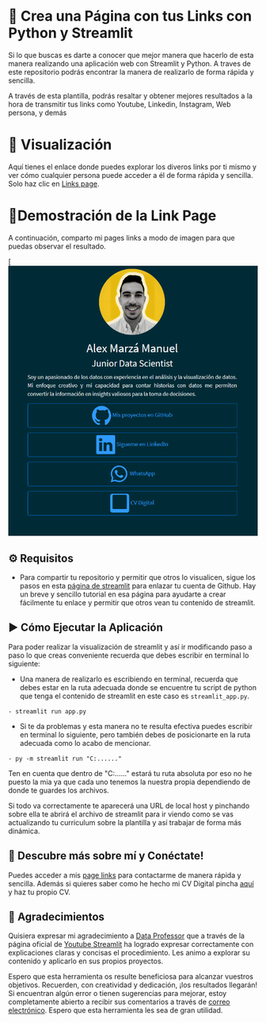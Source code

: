 # 🚀 Crea una Página con tus Links con Python y Streamlit


Si lo que buscas es darte a conocer que mejor manera que hacerlo de esta manera realizando una aplicación web con Streamlit y Python. A traves de este repositorio podrás encontrar la manera de realizarlo de forma rápida y sencilla.

A través de esta plantilla, podrás resaltar y obtener mejores resultados a la hora de transmitir tus links como Youtube, Linkedin, Instagram, Web persona, y demás


# 👀 Visualización

Aquí tienes el enlace donde puedes explorar los diveros links por ti mismo y ver cómo cualquier persona puede acceder a él de forma rápida y sencilla. Solo haz clic en [Links page]().

# 🌟Demostración de la Link Page

A continuación, comparto mi pages links a modo de imagen para que puedas observar el resultado.

[![Pages Links](/assets/page_links.png)


## ⚙️ Requisitos

- Para compartir tu repositorio y permitir que otros lo visualicen, sigue los pasos en esta [página de streamlit](https://streamlit.io/cloud) para enlazar tu cuenta de Github. Hay un breve y sencillo tutorial en esa página para ayudarte a crear fácilmente tu enlace y permitir que otros vean tu contenido de streamlit.

## ▶️ Cómo Ejecutar la Aplicación

Para poder realizar la visualización de streamlit y así ir modificando paso a paso lo que creas conveniente recuerda que debes escribir en terminal lo siguiente:

- Una manera de realizarlo es escribiendo en terminal, recuerda que debes estar en la ruta adecuada donde se encuentre tu script de python que tenga el contenido de streamlit en este caso es `streamlit_app.py`.

```
- streamlit run app.py

```

- Si te da problemas y esta manera no te resulta efectiva puedes escribir en terminal lo siguiente, pero también debes de posicionarte en la ruta adecuada como lo acabo de mencionar.

```
- py -m streamlit run "C:......"
```

Ten en cuenta que dentro de "C:......" estará tu ruta absoluta por eso no he puesto la mia ya que cada uno tenemos la nuestra propia dependiendo de donde te guardes los archivos.

Si todo va correctamente te aparecerá una URL de local host y pinchando sobre ella te abrirá el archivo de streamlit para ir viendo como se vas actualizando tu curriculum sobre la plantilla y así trabajar de forma más dinámica.



## 🤝 Descubre más sobre mí y Conéctate!

Puedes acceder a mis [page links]() para contactarme de manera rápida y sencilla. Además si quieres saber como he hecho mi CV Digital pincha [aquí](https://github.com/AlexCapis/Digital-CV-streamlit) y haz tu propio CV.

## 🙏 Agradecimientos


Quisiera expresar mi agradecimiento a [Data Professor](https://www.youtube.com/channel/UCV8e2g4IWQqK71bbzGDEI4Q) que a través de la página oficial de [Youtube Streamlit](https://www.youtube.com/@streamlitofficial) ha logrado expresar correctamente con explicaciones claras y concisas el procedimiento. Les animo a explorar su contenido y aplicarlo en sus propios proyectos.

Espero que esta herramienta os resulte beneficiosa para alcanzar vuestros objetivos. Recuerden, con creatividad y dedicación, ¡los resultados llegarán! Si encuentran algún error o tienen sugerencias para mejorar, estoy completamente abierto a recibir sus comentarios a través de [correo electrónico](alexmarzadatascience@gmail.com). Espero que esta herramienta les sea de gran utilidad.